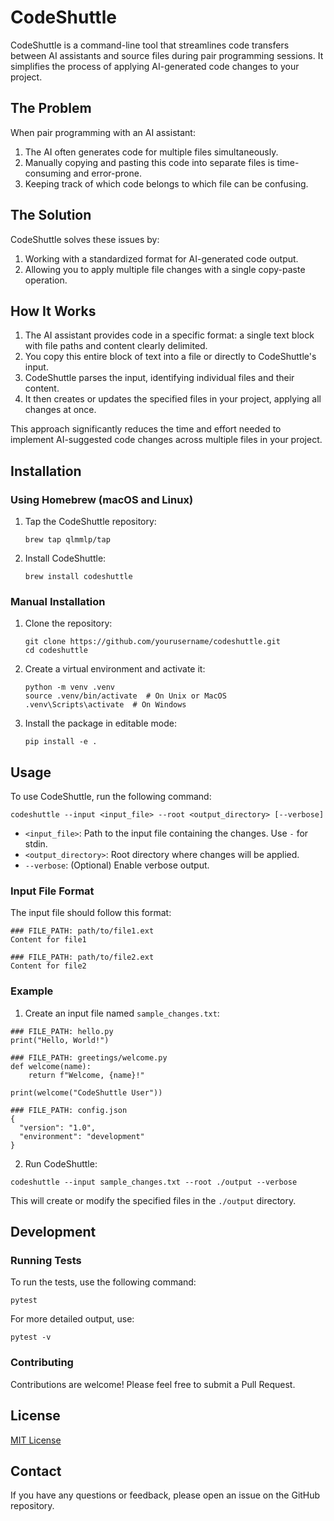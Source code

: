 # CodeShuttle

CodeShuttle is a command-line tool that streamlines code transfers between AI assistants and source files during pair programming sessions. It simplifies the process of applying AI-generated code changes to your project.

## The Problem

When pair programming with an AI assistant:
1. The AI often generates code for multiple files simultaneously.
2. Manually copying and pasting this code into separate files is time-consuming and error-prone.
3. Keeping track of which code belongs to which file can be confusing.

## The Solution

CodeShuttle solves these issues by:
1. Working with a standardized format for AI-generated code output.
2. Allowing you to apply multiple file changes with a single copy-paste operation.

## How It Works

1. The AI assistant provides code in a specific format: a single text block with file paths and content clearly delimited.
2. You copy this entire block of text into a file or directly to CodeShuttle's input.
3. CodeShuttle parses the input, identifying individual files and their content.
4. It then creates or updates the specified files in your project, applying all changes at once.

This approach significantly reduces the time and effort needed to implement AI-suggested code changes across multiple files in your project.

## Installation

### Using Homebrew (macOS and Linux)

1. Tap the CodeShuttle repository:
   ```
   brew tap qlmmlp/tap
   ```

2. Install CodeShuttle:
   ```
   brew install codeshuttle
   ```

### Manual Installation

1. Clone the repository:
   ```
   git clone https://github.com/yourusername/codeshuttle.git
   cd codeshuttle
   ```

2. Create a virtual environment and activate it:
   ```
   python -m venv .venv
   source .venv/bin/activate  # On Unix or MacOS
   .venv\Scripts\activate  # On Windows
   ```

3. Install the package in editable mode:
   ```
   pip install -e .
   ```

## Usage

To use CodeShuttle, run the following command:

```
codeshuttle --input <input_file> --root <output_directory> [--verbose]
```

- `<input_file>`: Path to the input file containing the changes. Use `-` for stdin.
- `<output_directory>`: Root directory where changes will be applied.
- `--verbose`: (Optional) Enable verbose output.

### Input File Format

The input file should follow this format:

```
### FILE_PATH: path/to/file1.ext
Content for file1

### FILE_PATH: path/to/file2.ext
Content for file2
```

### Example

1. Create an input file named `sample_changes.txt`:

```
### FILE_PATH: hello.py
print("Hello, World!")

### FILE_PATH: greetings/welcome.py
def welcome(name):
    return f"Welcome, {name}!"

print(welcome("CodeShuttle User"))

### FILE_PATH: config.json
{
  "version": "1.0",
  "environment": "development"
}
```

2. Run CodeShuttle:

```
codeshuttle --input sample_changes.txt --root ./output --verbose
```

This will create or modify the specified files in the `./output` directory.

## Development

### Running Tests

To run the tests, use the following command:

```
pytest
```

For more detailed output, use:

```
pytest -v
```

### Contributing

Contributions are welcome! Please feel free to submit a Pull Request.

## License

[MIT License](LICENSE)

## Contact

If you have any questions or feedback, please open an issue on the GitHub repository.
